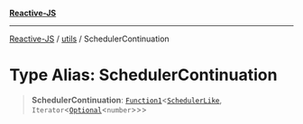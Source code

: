 [**Reactive-JS**](../../README.md)

***

[Reactive-JS](../../README.md) / [utils](../README.md) / SchedulerContinuation

# Type Alias: SchedulerContinuation

> **SchedulerContinuation**: [`Function1`](../../functions/type-aliases/Function1.md)\<[`SchedulerLike`](../interfaces/SchedulerLike.md), `Iterator`\<[`Optional`](../../functions/type-aliases/Optional.md)\<`number`\>\>\>
